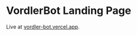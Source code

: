 # VordlerBot Landing Page



Live at [vordler-bot.vercel.app]([vordler-bot.vercel.app](https://vordler-bot.vercel.app/)https://vordler-bot.vercel.app/).
